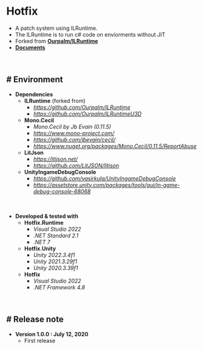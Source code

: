 # Hotfix

- A patch system using ILRuntime.
- The ILRuntime is to run c# code on enviorments without JIT
- Forked from [**Ourpalm/ILRuntime**](https://github.com/Ourpalm/ILRuntime)
- [**Documents**](https://www.notion.so/Hotfix-415dd73855054584845312a340a846cd)

　

## # Environment

- **Dependencies**
    - **ILRuntime** (forked from)
        - *https://github.com/Ourpalm/ILRuntime*
        - *https://github.com/Ourpalm/ILRuntimeU3D*
    - **Mono.Cecil**
        - *Mono.Cecil by Jb Evain (0.11.5)*
        - *https://www.mono-project.com/*
        - *https://github.com/jbevain/cecil/*
        - *https://www.nuget.org/packages/Mono.Cecil/0.11.5/ReportAbuse*
    - **LitJson**
        - *https://litjson.net/*
        - *https://github.com/LitJSON/litjson*
    - **UnityIngameDebugConsole**
        - *https://github.com/yasirkula/UnityIngameDebugConsole*
        - *https://assetstore.unity.com/packages/tools/gui/in-game-debug-console-68068*


　

- **Developed & tested with**
    - **Hotfix.Runtime**
        - *Visual Studio 2022*
        - *.NET Standard 2.1*
        - *.NET 7*
    - **Hotfix.Unity**
        - *Unity 2022.3.4f1*
        - *Unity 2021.3.29f1*
        - *Unity 2020.3.39f1*
    - **Hotfix**
        - *Visual Studio 2022*
        - *.NET Framework 4.8*


　

## # Release note

- **Version 1.0.0 : July 12, 2020**
    - First release
